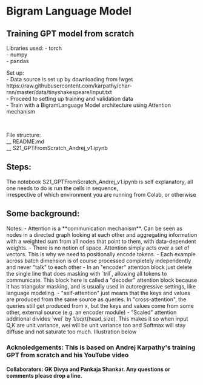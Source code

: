 <h1> Bigram Language Model
<h2> Training GPT model from scratch </h2>
<p>
Libraries used:
- torch <br/>
- numpy <br/>
- pandas <br/>
</p>
<p>
Set up: <br/>
- Data source is set up by downloading from !wget https://raw.githubusercontent.com/karpathy/char-rnn/master/data/tinyshakespeare/input.txt <br/>
- Proceed to setting up training and validation data  <br/>
- Train with a BigramLanguage Model architecture using Attention mechanism <br/>
</p>
<br/>
<p>
File structure: <br/>
__ README.md <br/>
__ S21_GPTFromScratch_Andrej_v1.ipynb<br/>
</p>
<h2> Steps: </h2>
<p>The notebook S21_GPTFromScratch_Andrej_v1.ipynb is self explanatory, all one needs to do is run the cells in sequence, <br/>
  irrespective of which environment you are running from Colab, or otherwise
</p>
<h2>Some background:</h2>
<p>
  Notes:
- Attention is a **communication mechanism**. Can be seen as nodes in a directed graph looking at each other and aggregating information with a weighted sum from all nodes that point to them, with data-dependent weights.
- There is no notion of space. Attention simply acts over a set of vectors. This is why we need to positionally encode tokens.
- Each example across batch dimension is of course processed completely independently and never "talk" to each other
- In an "encoder" attention block just delete the single line that does masking with `tril`, allowing all tokens to communicate. This block here is called a "decoder" attention block because it has triangular masking, and is usually used in autoregressive settings, like language modeling.
- "self-attention" just means that the keys and values are produced from the same source as queries. In "cross-attention", the queries still get produced from x, but the keys and values come from some other, external source (e.g. an encoder module)
- "Scaled" attention additional divides `wei` by 1/sqrt(head_size). This makes it so when input Q,K are unit variance, wei will be unit variance too and Softmax will stay diffuse and not saturate too much. Illustration below
</p>
<h3>Acknoledgements: This is based on Andrej Karpathy's training GPT from scratch and his YouTube video</h3>
<h4>Collaborators: GK Divya and Pankaja Shankar. Any questions or comments please drop a line.</h4>
